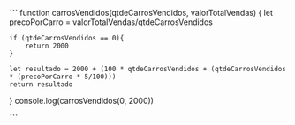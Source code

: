 ˋˋˋ
function carrosVendidos(qtdeCarrosVendidos, valorTotalVendas) {
    let precoPorCarro = valorTotalVendas/qtdeCarrosVendidos

    if (qtdeCarrosVendidos == 0){
        return 2000
    }
    
    let resultado = 2000 + (100 * qtdeCarrosVendidos + (qtdeCarrosVendidos * (precoPorCarro * 5/100)))
    return resultado
}
console.log(carrosVendidos(0, 2000))

ˋˋˋ